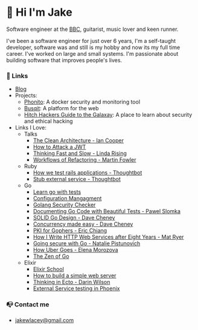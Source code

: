 # 👋 Hi I'm Jake

Software engineer at the [BBC](https://bbc.co.uk), guitarist, music lover and keen runner. 

I've been a software engineer for just over 6 years, I'm a self-taught developer, software was and still is my hobby and now its my full time career. I've worked on large and small systems. I'm passionate about building software that improves people's lives.

### 🔗 Links
- [Blog](https://jakelacey2012.github.io/blog/)
- Projects:
  - [Phonito](https://phonito.io): A docker security and monitoring tool
  - [Busqit](https://github.com/Busqit): A platform for the web
  - [Hitch Hackers Guide to the Galaxay](https://jakelacey2012.github.io/hitch-hackers-guide-to-the-galaxy/): A place to learn about security and ethical hacking
- Links I Love:
  - Talks
     - [The Clean Architecture - Ian Cooper](https://www.youtube.com/watch?v=SxJPQ5qXisw)
     - [How to Attack a JWT](https://www.youtube.com/watch?v=muYmiEtPL8U)
	 - [Thinking Fast and Slow - Linda Rising](https://www.youtube.com/watch?v=XjbTLIqnq-o)
     - [Workflows of Refactoring - Martin Fowler](https://www.youtube.com/watch?v=vqEg37e4Mkw)
  - Ruby
     - [How we test rails applications - Thoughtbot](https://thoughtbot.com/blog/how-we-test-rails-applications)
     - [Stub external service - Thoughtbot](https://thoughtbot.com/blog/how-to-stub-external-services-in-tests)
  - Go
     - [Learn go with tests](https://github.com/quii/learn-go-with-tests)
     - [Configuration Mangagment](https://github.com/ilyakaznacheev/cleanenv)
     - [Golang Security Checker](https://github.com/securego/gosec)
     - [Documenting Go Code with Beautiful Tests - Pawel Slomka](https://www.youtube.com/watch?v=TGg6cc0QCzw)
     - [SOLID Go Design - Dave Cheney](https://www.youtube.com/watch?v=zzAdEt3xZ1M)
     - [Concurrency made easy - Dave Cheney](https://www.youtube.com/watch?v=yKQOunhhf4A)
     - [PKI for Gophers - Eric Chiang](https://www.youtube.com/watch?v=VwPQKS9Njv0)
     - [How I Write HTTP Web Services after Eight Years - Mat Ryer](https://www.youtube.com/watch?v=rWBSMsLG8po)
     - [Going secure with Go - Natalie Pistunovich](https://www.youtube.com/watch?v=9e2gRtzemGo)
     - [How Uber Goes - Elena Morozova](https://www.youtube.com/watch?v=nLskCRJOdxM)
     - [The Zen of Go](https://the-zen-of-go.netlify.app/)
   - Elixir
     - [Elixir School](https://elixirschool.com/)
     - [How to build a simple web server](https://dev.to/jonlunsford/elixir-building-a-small-json-endpoint-with-plug-cowboy-and-poison-1826)
     - [Thinking in Ecto - Darin Wilson](https://www.youtube.com/watch?v=YQxopjai0CU)
	 - [External Service testing in Phoenix](https://dev.to/vinhnglx/external-service-testing-in-phoenix-3ehg)
	
### 📭 Contact me
- jakewlacey@gmail.com
